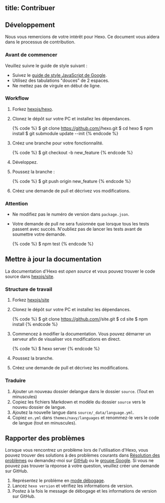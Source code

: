 title: Contribuer
---
## Développement

Nous vous remercions de votre intérêt pour Hexo. Ce document vous aidera dans le processus de contribution.

### Avant de commencer

Veuillez suivre le guide de style suivant :

- Suivez le [guide de style JavaScript de Google](http://google-styleguide.googlecode.com/svn/trunk/javascriptguide.xml).
- Utilisez des tabulations "douces" de 2 espaces.
- Ne mettez pas de virgule en début de ligne.

### Workflow

1. Forkez [hexojs/hexo].
2. Clonez le dépôt sur votre PC et installez les dépendances.

    {% code %}
    $ git clone https://github.com/<username>/hexo.git
    $ cd hexo
    $ npm install
    $ git submodule update --init
    {% endcode %}

3. Créez une branche pour votre fonctionnalité.

    {% code %}
    $ git checkout -b new_feature
    {% endcode %}

4. Développez.
5. Poussez la branche :

    {% code %}
    $ git push origin new_feature
    {% endcode %}

6. Créez une demande de pull et décrivez vos modifications.

### Attention

- Ne modifiez pas le numéro de version dans `package.json`.
- Votre demande de pull ne sera fusionnée que lorsque tous les tests passent avec succès. N'oubliez pas de lancer les tests avant de soumettre votre demande.

    {% code %}
    $ npm test
    {% endcode %}

## Mettre à jour la documentation

La documentation d'Hexo est *open source* et vous pouvez trouver le code source dans [hexojs/site].

### Structure de travail

1. Forkez [hexojs/site]
2. Clonez le dépôt sur votre PC et installez les dépendances.

    {% code %}
    $ git clone https://github.com/<username>/site.git
    $ cd site
    $ npm install
    {% endcode %}

3. Commencez à modifier la documentation. Vous pouvez démarrer un serveur afin de visualiser vos modifications en direct.

    {% code %}
    $ hexo server
    {% endcode %}

4. Poussez la branche.
5. Créez une demande de pull et décrivez les modifications.

### Traduire

1. Ajouter un nouveau dossier delangue dans le dossier `source`. (Tout en minuscules)
2. Copiez les fichiers Markdown et modèle du dossier `source` vers le nouveu dossier de langue.
3. Ajoutez la nouvelle langue dans `source/_data/language.yml`.
4. Copiez `en.yml` dans `themes/navy/languages` et renommez-le vers le code de langue (tout en minuscules).

## Rapporter des problèmes

Lorsque vous rencontrez un problème lors de l'utilisation d'Hexo, vous pouvez trouver des solutions à des problèmes courants dans [Résolution des problèmes](troubleshooting.html) ou demandez-moi sur [GitHub](https://github.com/hexojs/hexo/issues) ou le [groupe Google](https://groups.google.com/group/hexo). Si vous ne pouvez pas trouver la réponse à votre question, veuillez créer une demande sur GitHub.

1. Représentez le problème en [mode débogage](commands.html#Mode_débogage).
2. Lancez `hexo version` et vérifiez les informations de version.    
3. Postez à la fois le message de débogage et les informations de version sur GitHub.

[hexojs/hexo]: https://github.com/hexojs/hexo
[hexojs/site]: https://github.com/hexojs/site
